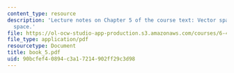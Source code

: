 ```yaml
---
content_type: resource
description: 'Lecture notes on Chapter 5 of the course text: Vector spaces and signal
  space.'
file: https://ol-ocw-studio-app-production.s3.amazonaws.com/courses/6-450-principles-of-digital-communications-i-fall-2006/90bcfef40894c3a17214902ff29c3d98_book_5.pdf
file_type: application/pdf
resourcetype: Document
title: book_5.pdf
uid: 90bcfef4-0894-c3a1-7214-902ff29c3d98
---
```

